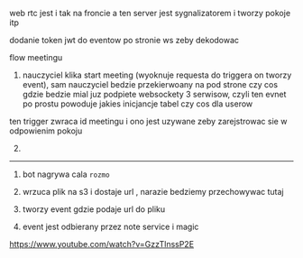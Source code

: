 web rtc jest i tak na froncie a ten server jest sygnalizatorem i tworzy pokoje itp

dodanie token jwt do eventow po stronie ws zeby dekodowac

flow meetingu 

1. nauczyciel klika start meeting (wyoknuje requesta do triggera on tworzy event), sam nauczyciel bedzie przekierwoany na pod strone czy cos gdzie bedzie mial juz podpiete websockety 3 serwisow, czyli ten evnet po prostu powoduje jakies inicjancje tabel czy cos dla userow 

ten trigger zwraca id meetingu i ono jest uzywane zeby zarejstrowac sie w odpowienim pokoju 

2. 

---

1. bot nagrywa cala `rozmo`
2. wrzuca plik na s3 i dostaje url , narazie bedziemy przechowywac tutaj 
3. tworzy event gdzie podaje url do pliku 

4. event jest odbierany przez note service i magic



https://www.youtube.com/watch?v=GzzTlnssP2E


